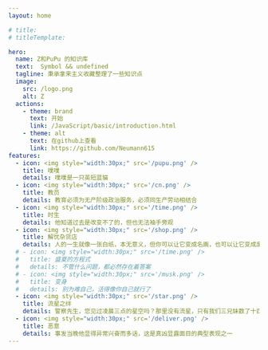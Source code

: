 ```yaml
---
layout: home

# title:
# titleTemplate:

hero:
  name: Z和PuPu 的知识库
  text:  Symbol && undefined
  tagline: 秉承拿来主义收藏整理了一些知识点
  image:
    src: /logo.png
    alt: Z
  actions:
    - theme: brand
      text: 开始
      link: /JavaScript/basic/introduction.html
    - theme: alt
      text: 在github上查看
      link: https://github.com/Neumann615
features:
  - icon: <img style="width:30px;" src='/pupu.png' />
    title: 噗噗
    details: 噗噗是一只英短蓝猫
  - icon: <img style="width:30px;" src='/cn.png' />
    title: 教员
    details: 教育必须为无产阶级政治服务，必须同生产劳动相结合
  - icon: <img style="width:30px;" src='/time.png' />
    title: 时生
    details: 他知道过去是改变不了的，但也无法袖手旁观
  - icon: <img style="width:30px;" src='/shop.png' />
    title: 解忧杂货店
    details: 人的一生就像一张白纸，本无意义，但你可以让它变成名画，也可以让它变成废纸
  # - icon: <img style="width:30px;" src='/time.png' />
  #   title: 盛夏的方程式
  #   details: 不管什么问题，都必然存在着答案
  # - icon: <img style="width:30px;" src='/musk.png' />
  #   title: 变身
  #   details: 别为难自己，活得像你自己就行了
  - icon: <img style="width:30px;" src='/star.png' />
    title: 流星之绊
    details: 警察先生，您见过凌晨三点的星空吗？那里没有流星，只有我们三兄妹数了十四年的寂寞
  - icon: <img style="width:30px;" src='/deliver.png' />
    title: 恶意
    details: 事发当晚他显得异常兴奋而多话，这是真凶显露面目的典型表现之一
---
```

